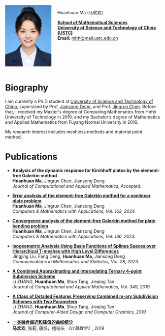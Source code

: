  
<div style="float: left; margin-right: 20px; margin-bottom: 10px;">
  <img src="photo.jpg" alt="photo" width="150"/>
</div>

 Huanhuan Ma (马欢欢)
  
  **[School of Mathematical Sciences](https://math.ustc.edu.cn)**  
  **[University of Science and Technology of China (USTC)](https://en.ustc.edu.cn)**  
  **Email:** mhh@mail.ustc.edu.cn  

<div style="clear: both;"></div>

# Biography

I am currently a Ph.D student at [University of Science and Technology of China](https://en.ustc.edu.cn), supervised by Prof. [Jiansong Deng](https://faculty.ustc.edu.cn/dengjiansong), and Prof. [Jingrun Chen](https://faculty.ustc.edu.cn/chenjingrun). Before that, I received my Master's degree of Computing Mathematics from Hefei University of Technology in 2019, and my Bachelor’s degree of Mathematics and Applied Mathematics from Fuyang Normal University in 2016.

My research interest includes meshless methods and material point method.

# Publications

- **Analysis of the dynamic response for Kirchhoff plates by the element-free Galerkin method**  
  **Huanhuan Ma**, Jingrun Chen, Jiansong Deng  
  *Journal of Computational and Applied Mathematics, Accepted.*

- **[Error analysis of the element-free Galerkin method for a nonlinear plate problem](https://doi.org/10.1016/j.camwa.2024.03.020)**  
  **Huanhuan Ma**, Jingrun Chen, Jiansong Deng  
  *Computers & Mathematics with Applications, Vol. 163, 2024.*

- **[Convergence analysis of the element-free Galerkin method for plate bending problem](https://doi.org/10.1016/j.camwa.2023.02.001)**  
  **Huanhuan Ma**, Jingrun Chen, Jiansong Deng  
  *Computers & Mathematics with Applications, Vol. 136, 2023.*

- **[Isogeometric Analysis Using Basis Functions of Splines Spaces over Hierarchical T-meshes with High Level Differences](https://doi.org/10.1007/s40304-022-00324-4)**  
  Jingjing Liu, Fang Deng, **Huanhuan Ma**, Jiansong Deng    
  *Communications in Mathematics and Statistics, Vol. 28, 2023.*

- **[A Combined Approximating and Interpolating Ternary 4-point Subdivision Scheme](https://doi.org/10.1016/j.cam.2018.09.014)**  
  Li ZHANG, **Huanhuan Ma**, Shuo Tang, Jieqing Tan  
  *Journal of Computational and Applied Mathematics, Vol. 349, 2019.*

- **[A Class of Detailed Features Preserving Combined m-ary Subdivision Schemes with Two Parameters](https://www.jcad.cn/en/article/doi/10.3724/SP.J.1089.2019.17400)**  
  Li ZHANG, **Huanhuan Ma**, Shuo Tang, Jieqing Tan  
  *Journal of Computer-Aided Design and Computer Graphics, 2019*

- **[一类融合逼近和插值的曲线细分](https://doi.org/10.12286/jssx.2019.4.367)**  
  **马欢欢**, 张莉, 唐烁，檀结庆
  *《计算数学》, 2019*


   
